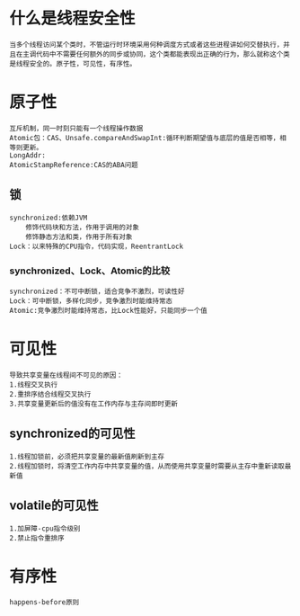 # 什么是线程安全性

    当多个线程访问某个类时，不管运行时环境采用何种调度方式或者这些进程讲如何交替执行，并且在主调代码中不需要任何额外的同步或协同，这个类都能表现出正确的行为，那么就称这个类是线程安全的。原子性，可见性，有序性。

# 原子性

    互斥机制，同一时刻只能有一个线程操作数据
    Atomic包：CAS、Unsafe.compareAndSwapInt:循环判断期望值与底层的值是否相等，相等则更新。
    LongAddr:
    AtomicStampReference:CAS的ABA问题

## 锁

    synchronized:依赖JVM
        修饰代码块和方法，作用于调用的对象
        修饰静态方法和类，作用于所有对象
    Lock：以来特殊的CPU指令，代码实现，ReentrantLock
### synchronized、Lock、Atomic的比较

    synchronized：不可中断锁，适合竞争不激烈，可读性好
    Lock：可中断锁，多样化同步，竞争激烈时能维持常态
    Atomic:竞争激烈时能维持常态，比Lock性能好，只能同步一个值
# 可见性

    导致共享变量在线程间不可见的原因：
    1.线程交叉执行
    2.重排序结合线程交叉执行
    3.共享变量更新后的值没有在工作内存与主存间即时更新

## synchronized的可见性

    1.线程加锁前，必须把共享变量的最新值刷新到主存
    2.线程加锁时，将清空工作内存中共享变量的值，从而使用共享变量时需要从主存中重新读取最新值

## volatile的可见性

    1.加屏障-cpu指令级别
    2.禁止指令重排序

# 有序性

    happens-before原则